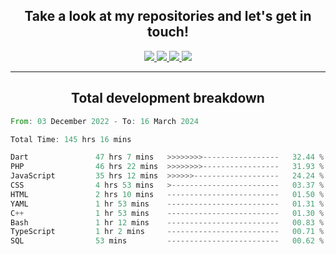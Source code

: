 <h2 align="center">
  Take a look at my repositories and let's get in touch!
</h2>
<p align="center">
  <a href="https://www.instagram.com/rayhanarkan?igsh=MXM3dHhmMTZ3ZWVsaA==">
    <img src="https://img.icons8.com/material-outlined/30/689d6a/instagram.png"/>
  </a>
  <a href="https://www.linkedin.com/in/rayhanarkan/">
    <img src="https://img.icons8.com/material-outlined/30/689d6a/linkedin.png"/>
  </a>
  <a href="">
    <img src="https://img.icons8.com/material-outlined/30/689d6a/geography.png"/>
  </a>
  <a href="mailto:rayhanarkan30@gmail.com">
    <img src="https://img.icons8.com/material-outlined/30/689d6a/email.png"/>
  </a>
</p>

---

<h2 align="center">Total development breakdown</h2>

<p align="center">
<!--START_SECTION:waka-->

```rust
From: 03 December 2022 - To: 16 March 2024

Total Time: 145 hrs 16 mins

Dart               47 hrs 7 mins   >>>>>>>>-----------------   32.44 %
PHP                46 hrs 22 mins  >>>>>>>>-----------------   31.93 %
JavaScript         35 hrs 12 mins  >>>>>>-------------------   24.24 %
CSS                4 hrs 53 mins   >------------------------   03.37 %
HTML               2 hrs 10 mins   -------------------------   01.50 %
YAML               1 hr 53 mins    -------------------------   01.31 %
C++                1 hr 53 mins    -------------------------   01.30 %
Bash               1 hr 12 mins    -------------------------   00.83 %
TypeScript         1 hr 2 mins     -------------------------   00.71 %
SQL                53 mins         -------------------------   00.62 %
```

<!--END_SECTION:waka-->
</p>
